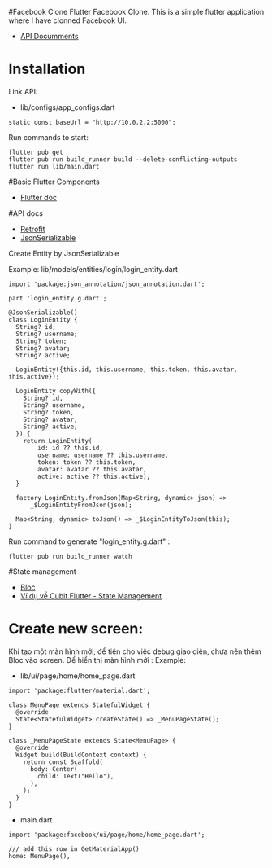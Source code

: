 
#Facebook Clone
Flutter Facebook Clone. This is a simple flutter application where I have clonned Facebook UI.

* [API Documments](https://documenter.getpostman.com/view/13814248/TVsoGqXp#630163c2-a1c1-4bde-bb62-4446ea237318)

# Installation
Link API: 
* lib/configs/app_configs.dart
```
static const baseUrl = "http://10.0.2.2:5000";
```
 Run commands to start: 
```
flutter pub get
flutter pub run build_runner build --delete-conflicting-outputs
flutter run lib/main.dart
```

#Basic Flutter Components
 * [Flutter doc](https://docs.flutter.dev/development/ui/widgets-intro)

#API docs
* [Retrofit](https://pub.dev/packages/retrofit)
* [JsonSerializable](https://pub.dev/packages/json_serializable)

Create Entity  by JsonSerializable

Example: lib/models/entities/login/login_entity.dart

```
import 'package:json_annotation/json_annotation.dart';

part 'login_entity.g.dart';

@JsonSerializable()
class LoginEntity {
  String? id;
  String? username;
  String? token;
  String? avatar;
  String? active;

  LoginEntity({this.id, this.username, this.token, this.avatar, this.active});

  LoginEntity copyWith({
    String? id,
    String? username,
    String? token,
    String? avatar,
    String? active,
  }) {
    return LoginEntity(
        id: id ?? this.id,
        username: username ?? this.username,
        token: token ?? this.token,
        avatar: avatar ?? this.avatar,
        active: active ?? this.active);
  }

  factory LoginEntity.fromJson(Map<String, dynamic> json) =>
      _$LoginEntityFromJson(json);

  Map<String, dynamic> toJson() => _$LoginEntityToJson(this);
}
```
Run command to generate "login_entity.g.dart" : 
```
flutter pub run build_runner watch
```
#State management 
* [Bloc](https://pub.dev/packages/flutter_bloc)
* [Ví dụ về Cubit Flutter - State Management](https://baoflutter.com/cubit-flutter-state-management-cach-quan-ly-state-voi-cubit/#:~:text=Cubit%20l%C3%A0%20m%E1%BB%99t%20trong%20nh%E1%BB%AFng,%C4%91%E1%BB%99%20m%C6%B0%E1%BB%A3t%20cho%20%E1%BB%A9ng%20d%E1%BB%A5ng.)






# Create new screen:

Khi tạo một màn hình mới, để tiện cho việc debug giao diện, chưa nên thêm Bloc vào screen.
Để hiển thị màn hình mới :
Example: 
* lib/ui/page/home/home_page.dart
```
import 'package:flutter/material.dart';

class MenuPage extends StatefulWidget {
  @override
  State<StatefulWidget> createState() => _MenuPageState();
}

class _MenuPageState extends State<MenuPage> {
  @override
  Widget build(BuildContext context) {
    return const Scaffold(
      body: Center(
        child: Text("Hello"),
      ),
    );
  }
}

```
* main.dart
```
import 'package:facebook/ui/page/home/home_page.dart';

/// add this row in GetMaterialApp()
home: MenuPage(),
```


    


